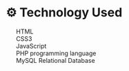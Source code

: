 # ⚙️ Technology Used
<ol>
    <il>HTML</li> <br>
 <il>CSS3</li> <br>
     <il>JavaScript</li> <br>
 <il>PHP programming language</li> <br>
 <il>MySQL Relational Database</li> <br>
    </ol>
